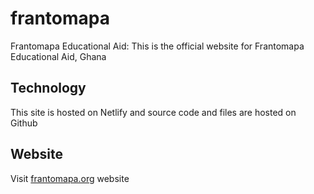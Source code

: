 # frantomapa
Frantomapa Educational Aid:
This is the official website for Frantomapa Educational Aid, Ghana
## Technology
This site is hosted on Netlify and source code and files are hosted on Github
## Website
Visit [frantomapa.org](https://frantomapa.org) website
